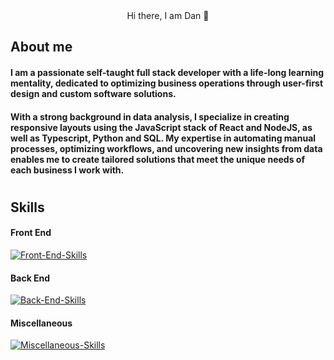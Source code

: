 <div align="center">Hi there, I am Dan 👋</div>  <p align="center"> </p>
 
 ## About me
 
#### I am a passionate self-taught full stack developer with a life-long learning mentality, dedicated to optimizing business operations through user-first design and custom software solutions.
#### With a strong background in data analysis, I specialize in creating responsive layouts using the JavaScript stack of React and NodeJS, as well as Typescript, Python and SQL. My expertise in automating manual processes, optimizing workflows, and uncovering new insights from data enables me to create tailored solutions that meet the unique needs of each business I work with.

#
 
## Skills

#### Front End
[![Front-End-Skills](https://skills.thijs.gg/icons?i=ts,js,react,nextjs,emotion,sass,tailwind,materialui,styledcomponents,redux,threejs&theme=light)](https://skills.thijs.gg)
#### Back End
[![Back-End-Skills](https://skills.thijs.gg/icons?i=nodejs,express,pug,nestjs,py,flask,firebase,mongodb,mysql,postgres&theme=light)](https://skills.thijs.gg)
#### Miscellaneous
[![Miscellaneous-Skills](https://skills.thijs.gg/icons?i=git,vite,bash,github,docker,jest,figma,md,r&theme=light)](https://skills.thijs.gg)
